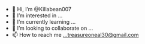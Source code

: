 - 👋 Hi, I’m @Killabean007
- 👀 I’m interested in ...
- 🌱 I’m currently learning ...
- 💞️ I’m looking to collaborate on ...
- 📫 How to reach me ...treasureoneal30@gmail.com 

<!---
Killabean007/Killabean007 is a ✨ special ✨ repository because its `README.md` (this file) appears on your GitHub profile.
You can click the Preview link to take a look at your changes.
--->
